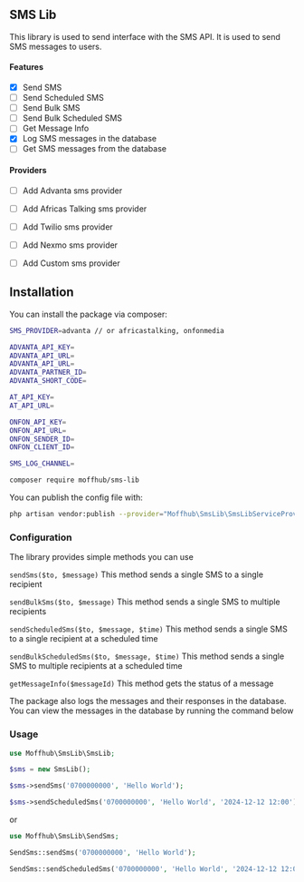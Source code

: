 ## SMS Lib

This library is used to send interface with the SMS API. It is used to send SMS messages to users.

#### Features

- [x] Send SMS
- [ ] Send Scheduled SMS
- [ ] Send Bulk SMS
- [ ] Send Bulk Scheduled SMS
- [ ] Get Message Info
- [x] Log SMS messages in the database
- [ ] Get SMS messages from the database

#### Providers

- [ ] Add Advanta sms provider
- [ ] Add Africas Talking sms provider
- [ ] Add Twilio sms provider
- [ ] Add Nexmo sms provider
- [ ] Add Custom sms provider


## Installation

You can install the package via composer:

```bash
SMS_PROVIDER=advanta // or africastalking, onfonmedia

ADVANTA_API_KEY=
ADVANTA_API_URL=
ADVANTA_API_URL=
ADVANTA_PARTNER_ID=
ADVANTA_SHORT_CODE=

AT_API_KEY=
AT_API_URL=

ONFON_API_KEY=
ONFON_API_URL=
ONFON_SENDER_ID=
ONFON_CLIENT_ID=

SMS_LOG_CHANNEL=
````

```bash
composer require moffhub/sms-lib
```

You can publish the config file with:

```bash
php artisan vendor:publish --provider="Moffhub\SmsLib\SmsLibServiceProvider" --tag="config"
```

### Configuration
The library provides simple methods you can use

```sendSms($to, $message)```
This method sends a single SMS to a single recipient


``sendBulkSms($to, $message)``
This method sends a single SMS to multiple recipients

``sendScheduledSms($to, $message, $time)``
This method sends a single SMS to a single recipient at a scheduled time

``sendBulkScheduledSms($to, $message, $time)``
This method sends a single SMS to multiple recipients at a scheduled time


``getMessageInfo($messageId)``
This method gets the status of a message


The package also logs the messages and their responses in the database. You can view the messages in the database by running the command below


### Usage

```php
use Moffhub\SmsLib\SmsLib;

$sms = new SmsLib();

$sms->sendSms('0700000000', 'Hello World');

$sms->sendScheduledSms('0700000000', 'Hello World', '2024-12-12 12:00');
```
or 

```php
use Moffhub\SmsLib\SendSms;

SendSms::sendSms('0700000000', 'Hello World');

SendSms::sendScheduledSms('0700000000', 'Hello World', '2024-12-12 12:00');
```
